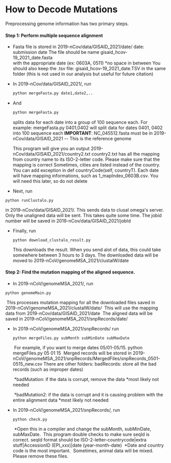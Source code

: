 # How to Decode Mutations

Preprocessing genome information has two primary steps.

#### Step 1: Perform multiple sequence alignment

- Fasta file is stored in 2019-nCov/data/GISAID_2021/date/
  	date: submission date
  	The file should be name gisaid_hcov-19_2021_date.fasta  
  		with the appropriate date (ex: 0603A, 0511) *no space in between
  	You should also keep the .tsv file: gisaid_hcov-19_2021_date.TSV in the same folder (this is not used in our analysis but useful for future citation)

- In 2019-nCov/data/GISAID_2021/, run 

  ```python
  python mergeFasta.py date1,date2,..
  ```

- And 

  ```python
  python mergeFasta.py
  ```

  splits data for each date into a group of 100 sequence each. For example: mergeFasta.py 0401,0402 will split data for dates 0401, 0402 into 100 sequence each
  **IMPORTANT**: NC_045512.fasta must be in 2019-nCov/data/GISAID_2021 -- This is the reference genome

	This program will give you an output 2019-nCov/data/GISAID_2021/country2.txt
	country2.txt has all the mapping from country name to its ISO-2-letter code. Please make sure that the mapping is correct
	Sometimes, cities are listed instead of the country. You can add exception in def countryCode(self, countryT).
	Each date will have mapping informations, such as 1_mapIndex_0603B.csv. You will need this later, so do not delete

- Next, run

```
python runClustalo.py
```

 in 2019-nCov/data/GISAID_2021/. This sends data to clusal omega's server. Only the unaligned data will be sent. This takes quite some time. The jobid number will be saved in 2019-nCov/data/GISAID_2021/jobId

- Finally, run

  ```
  python download_clustalo_result.py 
  ```

  This downloads the result. When you send alot of data, this could take somewhere between 3 hours to 3 days. The downloaded data will be moved to 2019-nCoV/genomeMSA_2021/clustalW/date

#### Step 2: Find the mutation mapping of the aligned sequence.

- In 2019-nCoV/genomeMSA_2021/, run 

```
python genomeMain.py
```

​	This processes mutation mapping for all the downloaded files saved in 2019-nCoV/genomeMSA_2021/clustalW/date/
​	This will use the mapping data from 2019-nCov/data/GISAID_2021/date
​	The aligned data will be saved in 2019-nCoV/genomeMSA_2021/snpRecords/date/

- In 2019-nCoV/genomeMSA_2021/snpRecords/ run 

  ```
  python mergeFiles.py subMonth subMinDate subMaxDate
  ```

  ​	For example, if you want to merge dates 05/01-05/15. python mergeFiles.py 05 01 15
  ​	Merged records will be stored in 2019-nCoV/genomeMSA_2021/snpRecords/MergedFiles/snpRecords_0501-0515_new.csv There are other folders: badRecords: store all the bad records (such as improper dates)

  ​                *badMutation: if the data is corrupt, remove the data   *most likely not needed

  ​                *badMutation2: if the data is corrupt and it is causing problem with the entire alignment data *most likely not needed

- In 2019-nCoV/genomeMSA_2021/snpRecords/, run 

  ```
  python check.py 
  ```

  ​	*Open this in a compiler and change the subMonth, subMinDate, subMaxDate.
  ​	This program double checks to make sure seqId is correct. 
​	seqId format should be ISO-2-letter-countrycode|extra stuff|AccessionID (EPI_xxx)|date (year-month-date)
  ​	*Date and country code is the most important.
​	Sometimes, animal data will be mixed. Please remove these files.

​	



